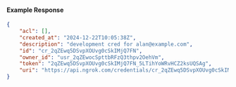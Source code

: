 <!-- Code generated for API Clients. DO NOT EDIT. -->

#### Example Response

```json
{
	"acl": [],
	"created_at": "2024-12-22T10:05:38Z",
	"description": "development cred for alan@example.com",
	"id": "cr_2qZEwq5DSvpXOUvg0cSkIMjQ7FN",
	"owner_id": "usr_2qZEwocSpttbRFzQ3thpv2OehVm",
	"token": "2qZEwq5DSvpXOUvg0cSkIMjQ7FN_5LTihYoWRvHCZ2ksUQSAg",
	"uri": "https://api.ngrok.com/credentials/cr_2qZEwq5DSvpXOUvg0cSkIMjQ7FN"
}
```
